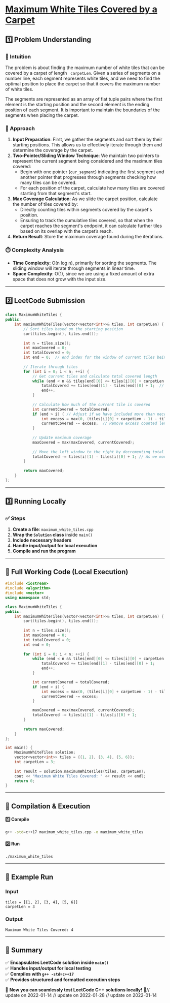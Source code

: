 # **[Maximum White Tiles Covered by a Carpet](https://leetcode.com/problems/maximum-white-tiles-covered-by-a-carpet/description/)**  

## **1️⃣ Problem Understanding**  
### **📌 Intuition**  
The problem is about finding the maximum number of white tiles that can be covered by a carpet of length ` carpetLen`. Given a series of segments on a number line, each segment represents white tiles, and we need to find the optimal position to place the carpet so that it covers the maximum number of white tiles.

The segments are represented as an array of flat tuple pairs where the first element is the starting position and the second element is the ending position of each segment. It is important to maintain the boundaries of the segments when placing the carpet.

### **🚀 Approach**  
1. **Input Preparation**: First, we gather the segments and sort them by their starting positions. This allows us to effectively iterate through them and determine the coverage by the carpet.
2. **Two-Pointer/Sliding Window Technique**: We maintain two pointers to represent the current segment being considered and the maximum tiles covered:
   - Begin with one pointer (`cur_segment`) indicating the first segment and another pointer that progresses through segments checking how many tiles can be covered.
   - For each position of the carpet, calculate how many tiles are covered starting from that segment's start.
3. **Max Coverage Calculation**: As we slide the carpet position, calculate the number of tiles covered by:
   - Directly counting tiles within segments covered by the carpet's position.
   - Ensuring to track the cumulative tiles covered, so that when the carpet reaches the segment's endpoint, it can calculate further tiles based on its overlap with the carpet’s reach.
4. **Return Result**: Store the maximum coverage found during the iterations.

### **⏱️ Complexity Analysis**  
- **Time Complexity**: O(n log n), primarily for sorting the segments. The sliding window will iterate through segments in linear time.
- **Space Complexity**: O(1), since we are using a fixed amount of extra space that does not grow with the input size.

---  

## **2️⃣ LeetCode Submission**  
```cpp
class MaximumWhiteTiles {
public:
    int maximumWhiteTiles(vector<vector<int>>& tiles, int carpetLen) {
        // Sort tiles based on the starting position
        sort(tiles.begin(), tiles.end()); 
        
        int n = tiles.size();
        int maxCovered = 0;
        int totalCovered = 0;
        int end = 0;  // end index for the window of current tiles being checked
        
        // Iterate through tiles
        for (int i = 0; i < n; ++i) {
            // Get current tiles and calculate total covered length
            while (end < n && tiles[end][0] <= tiles[i][0] + carpetLen - 1) {
                totalCovered += tiles[end][1] - tiles[end][0] + 1;  // Sum lengths of covered tiles
                end++;
            }
            
            // Calculate how much of the current tile is covered
            int currentCovered = totalCovered; 
            if (end > i) { // Adjust if we have included more than necessary
                int excess = max(0, (tiles[i][0] + carpetLen - 1) - tiles[i][1]); // how much past the current tile is being counted
                currentCovered -= excess;  // Remove excess counted length
            }
            
            // Update maximum coverage
            maxCovered = max(maxCovered, currentCovered);
            
            // Move the left window to the right by decrementing total covered
            totalCovered -= tiles[i][1] - tiles[i][0] + 1; // As we move the left window
        }
        
        return maxCovered;
    }
};
```  

---  

## **3️⃣ Running Locally**  
### **✅ Steps**  
1. **Create a file**: `maximum_white_tiles.cpp`  
2. **Wrap the `Solution` class** inside `main()`  
3. **Include necessary headers**  
4. **Handle input/output for local execution**  
5. **Compile and run the program**  

---  

## **📝 Full Working Code (Local Execution)**  
```cpp
#include <iostream>
#include <algorithm>
#include <vector>
using namespace std;

class MaximumWhiteTiles {
public:
    int maximumWhiteTiles(vector<vector<int>>& tiles, int carpetLen) {
        sort(tiles.begin(), tiles.end());
        
        int n = tiles.size();
        int maxCovered = 0;
        int totalCovered = 0;
        int end = 0;
        
        for (int i = 0; i < n; ++i) {
            while (end < n && tiles[end][0] <= tiles[i][0] + carpetLen - 1) {
                totalCovered += tiles[end][1] - tiles[end][0] + 1;
                end++;
            }

            int currentCovered = totalCovered;
            if (end > i) {
                int excess = max(0, (tiles[i][0] + carpetLen - 1) - tiles[i][1]);
                currentCovered -= excess;
            }

            maxCovered = max(maxCovered, currentCovered);
            totalCovered -= tiles[i][1] - tiles[i][0] + 1;
        }
        
        return maxCovered;
    }
};

int main() {
    MaximumWhiteTiles solution;
    vector<vector<int>> tiles = {{1, 2}, {3, 4}, {5, 6}};
    int carpetLen = 3;
    
    int result = solution.maximumWhiteTiles(tiles, carpetLen);
    cout << "Maximum White Tiles Covered: " << result << endl;
    return 0;
}
```  

---  

## **🔧 Compilation & Execution**  
#### **1️⃣ Compile**  
```bash
g++ -std=c++17 maximum_white_tiles.cpp -o maximum_white_tiles
```  

#### **2️⃣ Run**  
```bash
./maximum_white_tiles
```  

---  

## **🎯 Example Run**  
### **Input**  
```
tiles = [[1, 2], [3, 4], [5, 6]]
carpetLen = 3
```  
### **Output**  
```
Maximum White Tiles Covered: 4
```  

---  

## **📌 Summary**  
✅ **Encapsulates LeetCode solution inside `main()`**  
✅ **Handles input/output for local testing**  
✅ **Compiles with `g++ -std=c++17`**  
✅ **Provides structured and formatted execution steps**  

🚀 **Now you can seamlessly test LeetCode C++ solutions locally!** 🚀// update on 2022-01-14
// update on 2022-01-28
// update on 2022-01-14

